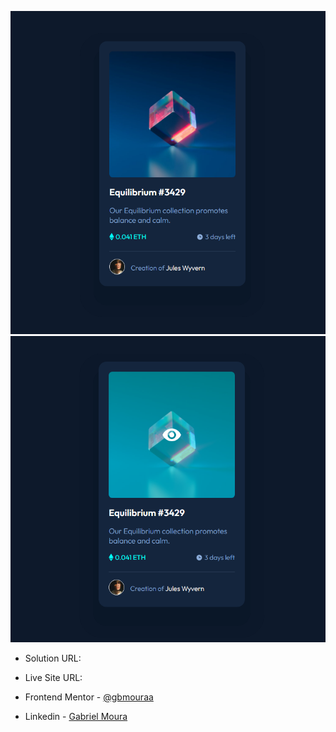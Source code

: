 ![](images/screenshots/screenshot1.png)
![](images/screenshots/screenshot2.png)

- Solution URL: []()
- Live Site URL: []()

- Frontend Mentor - [@gbmouraa](https://www.frontendmentor.io/profile/gbmouraa)
- Linkedin - [Gabriel Moura](https://www.linkedin.com/in/gabriel-moura-b63382161/)
